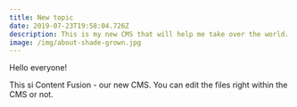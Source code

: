```yaml
---
title: New topic
date: 2019-07-23T19:58:04.726Z
description: This is my new CMS that will help me take over the world.
image: /img/about-shade-grown.jpg
---
```

Hello everyone!

This si Content Fusion - our new CMS. You can edit the files right within the CMS or not.
